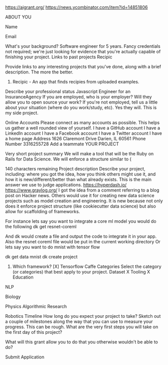 https://aigrant.org/
https://news.ycombinator.com/item?id=14851806


ABOUT YOU

Name

Email

What's your background?
Software engineer for 5 years.
Fancy credentials not required; we're just looking for evidence that you're actually capable of finishing your project. 
Links to past projects
Recipic


Provide links to any interesting projects that you've done, along with a brief description. The more the better. 
1. Recipic - An app that finds recipies from uploaded examples.

Describe your professional status
Javascript Engineer for an InsuranceAgency
If you are employed, who is your employer? Will they allow you to open source your work? If you're not employed, tell us a little about your situation (where do you work/study, etc). 
Yes they will. This is my side project.

Online Accounts
Please connect as many accounts as possible. This helps us gather a well rounded view of yourself.
I have a GitHub account
I have a LinkedIn account
I have a Facebook account
I have a Twitter account
I have a home page
Address
1626 Claremont Drive
Darien, IL 60561
Phone Number
3316255728
Add a teammate
YOUR PROJECT

Very short project summary
We will make a tool that will be the Ruby on Rails for Data Science. We will enforce a structure similar to (

140 characters remaining
Project description
Describe your project, including: where you got the idea, how you think others might use it, and how it is new/different/better than what already exists. This is the main answer we use to judge applications. 
https://hyperdash.io/
https://www.graylog.org/
I got the idea from a comment referring to a blog post on Hacker news. Others would use it for creating new data science projects such as model creation and engineering. It is new because not only does it enforce project structure (like cookiecutter data science) but also allow for scaffolding of frameworks.

For instance lets say you want to integrate a core ml model
you would do the following
dk get resnet-coreml

And dk would create a file and output the code to integrate it in your app. Also the resnet coreml file would be put in the current working directory
Or lets say you want to do mnist with tensor flow

dk get data mnist
dk create project

1. Which framework?
[X] Tensorflow
Caffe
Categories
Select the category (or categories) that best apply to your project.
Dataset
 X
Tooling
 X
Education
 
NLP
 
Biology
 
Physics
Algorithmic Research
 
Robotics
Timeline
How long do you expect your project to take? Sketch out a couple of milestones along the way that you can use to measure your progress. This can be rough. 
What are the very first steps you will take on the first day of this project?

What will this grant allow you to do that you otherwise wouldn't be able to do?

Submit Application
